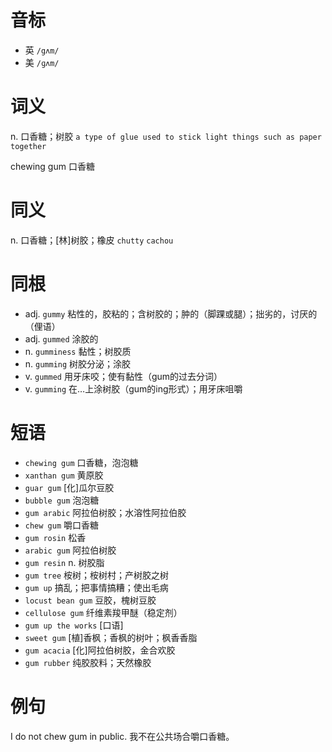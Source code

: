 # 音标

- 英 `/gʌm/`
- 美 `/ɡʌm/`

# 词义

n. 口香糖；树胶
`a type of glue used to stick light things such as paper together`



chewing gum 口香糖

# 同义

n. 口香糖；[林]树胶；橡皮
`chutty` `cachou`

# 同根

- adj. `gummy` 粘性的，胶粘的；含树胶的；肿的（脚踝或腿）；拙劣的，讨厌的（俚语）
- adj. `gummed` 涂胶的
- n. `gumminess` 黏性；树胶质
- n. `gumming` 树胶分泌；涂胶
- v. `gummed` 用牙床咬；使有黏性（gum的过去分词）
- v. `gumming` 在…上涂树胶（gum的ing形式）；用牙床咀嚼

# 短语

- `chewing gum` 口香糖，泡泡糖
- `xanthan gum` 黄原胶
- `guar gum` [化]瓜尔豆胶
- `bubble gum` 泡泡糖
- `gum arabic` 阿拉伯树胶；水溶性阿拉伯胶
- `chew gum` 嚼口香糖
- `gum rosin` 松香
- `arabic gum` 阿拉伯树胶
- `gum resin` n. 树胶脂
- `gum tree` 桉树；桉树村；产树胶之树
- `gum up` 搞乱；把事情搞糟；使出毛病
- `locust bean gum` 豆胶，槐树豆胶
- `cellulose gum` 纤维素羧甲醚（稳定剂）
- `gum up the works` [口语]
- `sweet gum` [植]香枫；香枫的树叶；枫香香脂
- `gum acacia` [化]阿拉伯树胶，金合欢胶
- `gum rubber` 纯胶胶料；天然橡胶

# 例句

I do not chew gum in public.
我不在公共场合嚼口香糖。


